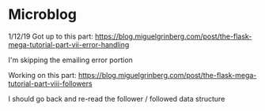 # Microblog

1/12/19 Got up to this part:
https://blog.miguelgrinberg.com/post/the-flask-mega-tutorial-part-vii-error-handling

I'm skipping the emailing error portion


Working on this part:
https://blog.miguelgrinberg.com/post/the-flask-mega-tutorial-part-viii-followers

I should go back and re-read the follower / followed data structure
